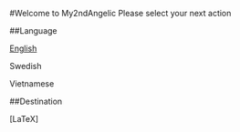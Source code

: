 #Welcome to My2ndAngelic
Please select your next action

##Language

[English](/index_en.html)

Swedish

Vietnamese

##Destination

[LaTeX]

